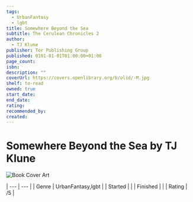 ```yaml
---
tags:
  - UrbanFantasy
  - lgbt
title: Somewhere Beyond the Sea
subtitle: The Cerulean Chronicles 2
author:
  - TJ Klune
publisher: Tor Publishing Group
published: 0101-01-01T01:00:00+01:00
page_count: 
isbn: 
description: ""
coverUrl: https://covers.openlibrary.org/b/olid/-M.jpg
shelf: to-read
owned: true
start_date: 
end_date: 
rating: 
recommended_by: 
created: 
---
```


# Somewhere Beyond the Sea by TJ Klune

![Book Cover Art](https://covers.openlibrary.org/b/olid/-M.jpg)


| --- | --- |
| Genre | UrbanFantasy,lgbt |
| Started |  |
| Finished |  |
| Rating | /5 |

